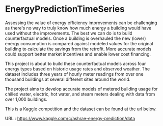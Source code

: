# EnergyPredictionTimeSeries
Assessing the value of energy efficiency improvements can be challenging as there's no way to truly know how much energy a building would have used without the improvements. The best we can do is to build counterfactual models. Once a building is overhauled the new (lower) energy consumption is compared against modeled values for the original building to calculate the savings from the retrofit. More accurate models could support better market incentives and enable lower cost financing.

This project is about to build these counterfactual models across four energy types based on historic usage rates and observed weather. The dataset includes three years of hourly meter readings from over one thousand buildings at several different sites around the world.

The project aims to develop accurate models of metered building usage for chilled water, electric, hot water, and steam meters dealing with data from over 1,000 buildings.

This is a Kaggle competition and the dataset can be found at the url below.

URL : https://www.kaggle.com/c/ashrae-energy-prediction/data


